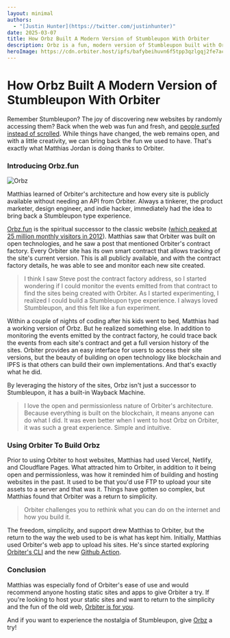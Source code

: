 ```yaml
---
layout: minimal
authors:
  - "[Justin Hunter](https://twitter.com/justinhunter)"
date: 2025-03-07
title: How Orbz Built A Modern Version of Stumbleupon With Orbiter
description: Orbz is a fun, modern version of Stumbleupon built with Orbiter.
heroImage: https://cdn.orbiter.host/ipfs/bafybeihuvn6f5tpp3qzlgqj2fe7ackfxqn6rtl5vfyudryol2gweyidn64
---
```

# How Orbz Built A Modern Version of Stumbleupon With Orbiter
Remember Stumbleupon? The joy of discovering new websites by randomly accessing them? Back when the web was fun and fresh, and [people surfed instead of scrolled](https://orbiter.host/blog/the-web-was-meant-for-surfing-not-scrolling). While things have changed, the web remains open, and with a little creativity, we can bring back the fun we used to have. That's exactly what Matthias Jordan is doing thanks to Orbiter.
### Introducing Orbz.fun

![Orbz](https://cdn.orbiter.host/ipfs/bafybeihuvn6f5tpp3qzlgqj2fe7ackfxqn6rtl5vfyudryol2gweyidn64)

Matthias learned of Orbiter's architecture and how every site is publicly available without needing an API from Orbiter. Always a tinkerer, the product marketer, design engineer, and indie hacker, immediately had the idea to bring back a Stumbleupon type experience.

[Orbz.fun](https://orbz.fun) is the spiritual successor to the classic website ([which peaked at 25 million monthly visitors in 2012](https://www.yahoo.com/lifestyle/internet-stumbleupon-era-peaked-10-151505546.html)). Matthias saw that Orbiter was built on open technologies, and he saw a post that mentioned Orbiter's contract factory. Every Orbiter site has its own smart contract that allows tracking of the site's current version. This is all publicly available, and with the contract factory details, he was able to see and monitor each new site created.

>I think I saw Steve post the contract factory address, so I started wondering if I could monitor the events emitted from that contract to find the sites being created with Orbiter. As I started experimenting, I realized I could build a Stumbleupon type experience. I always loved Stumbleupon, and this felt like a fun experiment.

Within a couple of nights of coding after his kids went to bed, Matthias had a working version of Orbz. But he realized something else. In addition to monitoring the events emitted by the contract factory, he could trace back the events from each site's contract and get a full version history of the sites. Orbiter provides an easy interface for users to access their site versions, but the beauty of building on open technology like blockchain and IPFS is that others can build their own implementations. And that's exactly what he did.

By leveraging the history of the sites, Orbz isn't just a successor to Stumbleupon, it has a built-in Wayback Machine.

>I love the open and permissionless nature of Orbiter's architecture. Because everything is built on the blockchain, it means anyone can do what I did. It was even better when I went to host Orbz on Orbiter, it was such a great experience. Simple and intuitive.

### Using Orbiter To Build Orbz

Prior to using Orbiter to host websites, Matthias had used Vercel, Netlify, and Cloudflare Pages. What attracted him to Orbiter, in addition to it being open and permissionless, was how it reminded him of building and hosting websites in the past. It used to be that you'd use FTP to upload your site assets to a server and that was it. Things have gotten so complex, but Matthias found that Orbiter was a return to simplicity.

>Orbiter challenges you to rethink what you can do on the internet and how you build it.

The freedom, simplicity, and support drew Matthias to Orbiter, but the return to the way the web used to be is what has kept him. Initially, Matthias used Orbiter's web app to upload his sites. He's since started exploring [Orbiter's CLI](https://docs.orbiter.host/cli) and the new [Github Action](https://docs.orbiter.host/github-actions-and-hooks).
### Conclusion

Matthias was especially fond of Orbiter's ease of use and would recommend anyone hosting static sites and apps to give Orbiter a try. If you're looking to host your static sites and want to return to the simplicity and the fun of the old web, [Orbiter is for you](https://orbiter.host).

And if you want to experience the nostalgia of Stumbleupon, give [Orbz](https://orbz.fun) a try!